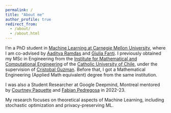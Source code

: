 ```yaml
---
permalink: /
title: "About me"
author_profile: true
redirect_from: 
  - /about/
  - /about.html
---
```


I’m a PhD student in [Machine Learning at Carnegie Mellon University]([https://duckduckgo.com](https://www.ml.cmu.edu/)), where I am co-advised by [Aaditya Ramdas](https://www.stat.cmu.edu/~aramdas/) and [Giulia Fanti](https://gfanti.github.io/). I previously obtained my MSc in Engineering from the [Institute for Mathematical and Computational Engineering](https://imc.uc.cl/) of the [Catholic University of Chile](https://www.uc.cl/), under the supervision of [Cristobal Guzman](https://sites.google.com/view/cguzman/). Before that, I got a Mathematical Engineering (Applied Math equivalent) degree from the same institution. 

I was also a Student Researcher at Google Deepmind, Montreal mentored by [Courtney Paquette](https://cypaquette.github.io/) and [Fabian Pedregosa](https://fa.bianp.net/pages/about.html) in 2022-23.

My research focuses on theoretical aspects of Machine Learning, including stochastic optimization and privacy-preserving ML.


